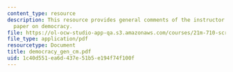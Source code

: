 ```yaml
---
content_type: resource
description: This resource provides general comments of the instructor on the class's
  paper on democracy.
file: https://ol-ocw-studio-app-qa.s3.amazonaws.com/courses/21m-710-script-analysis-fall-2005/1c40d551ea6d437e51b5e194f74f100f_democracy_gen_cm.pdf
file_type: application/pdf
resourcetype: Document
title: democracy_gen_cm.pdf
uid: 1c40d551-ea6d-437e-51b5-e194f74f100f
---
```

